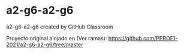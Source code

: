 # a2-g6-a2-g6
a2-g6-a2-g6 created by GitHub Classroom


Proyecto original alojado en (Ver  ramas):
https://github.com/PPROF1-2021/a2-g6-a2-g6/tree/master
